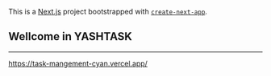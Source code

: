 This is a [Next.js](https://nextjs.org/) project bootstrapped with [`create-next-app`](https://github.com/vercel/next.js/tree/canary/packages/create-next-app).

## Wellcome in YASHTASK
----------------------

https://task-mangement-cyan.vercel.app/
